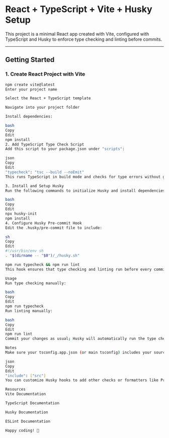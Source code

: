 # React + TypeScript + Vite + Husky Setup

This project is a minimal React app created with Vite, configured with TypeScript and Husky to enforce type checking and linting before commits.

---

## Getting Started

### 1. Create React Project with Vite

```bash
npm create vite@latest
Enter your project name

Select the React + TypeScript template

Navigate into your project folder

Install dependencies:

bash
Copy
Edit
npm install
2. Add TypeScript Type Check Script
Add this script to your package.json under "scripts":

json
Copy
Edit
"typecheck": "tsc --build --noEmit"
This runs TypeScript in build mode and checks for type errors without generating output files.

3. Install and Setup Husky
Run the following commands to initialize Husky and install dependencies:

bash
Copy
Edit
npx husky-init
npm install
4. Configure Husky Pre-commit Hook
Edit the .husky/pre-commit file to include:

sh
Copy
Edit
#!/usr/bin/env sh
. "$(dirname -- "$0")/_/husky.sh"

npm run typecheck && npm run lint
This hook ensures that type checking and linting run before every commit. If either fails, the commit will be blocked.

Usage
Run type checking manually:

bash
Copy
Edit
npm run typecheck
Run linting manually:

bash
Copy
Edit
npm run lint
Commit your changes as usual; Husky will automatically run the type check and lint scripts before committing.

Notes
Make sure your tsconfig.app.json (or main tsconfig) includes your source files, usually with:

json
Copy
Edit
"include": ["src"]
You can customize Husky hooks to add other checks or formatters like Prettier or lint-staged if desired.

Resources
Vite Documentation

TypeScript Documentation

Husky Documentation

ESLint Documentation

Happy coding! 🚀